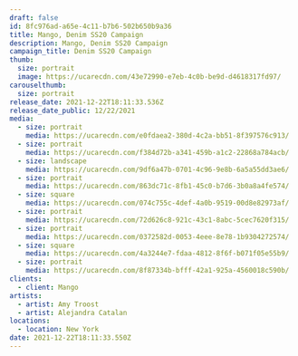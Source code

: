 ```yaml
---
draft: false
id: 8fc976ad-a65e-4c11-b7b6-502b650b9a36
title: Mango, Denim SS20 Campaign
description: Mango, Denim SS20 Campaign
campaign_title: Denim SS20 Campaign
thumb:
  size: portrait
  image: https://ucarecdn.com/43e72990-e7eb-4c0b-be9d-d4618317fd97/
carouselthumb:
  size: portrait
release_date: 2021-12-22T18:11:33.536Z
release_date_public: 12/22/2021
media:
  - size: portrait
    media: https://ucarecdn.com/e0fdaea2-380d-4c2a-bb51-8f397576c913/
  - size: portrait
    media: https://ucarecdn.com/f384d72b-a341-459b-a1c2-22868a784acb/
  - size: landscape
    media: https://ucarecdn.com/9df6a47b-0701-4c96-9e8b-6a5a55dd3ae6/
  - size: portrait
    media: https://ucarecdn.com/863dc71c-8fb1-45c0-b7d6-3b0a8a4fe574/
  - size: square
    media: https://ucarecdn.com/074c755c-4def-4a0b-9519-00d8e82973af/
  - size: portrait
    media: https://ucarecdn.com/72d626c8-921c-43c1-8abc-5cec7620f315/
  - size: portrait
    media: https://ucarecdn.com/0372582d-0053-4eee-8e78-1b9304272574/
  - size: square
    media: https://ucarecdn.com/4a3244e7-fdaa-4812-8f6f-b071f05e55b9/
  - size: portrait
    media: https://ucarecdn.com/8f87334b-bfff-42a1-925a-4560018c590b/
clients:
  - client: Mango
artists:
  - artist: Amy Troost
  - artist: Alejandra Catalan
locations:
  - location: New York
date: 2021-12-22T18:11:33.550Z
---
```

